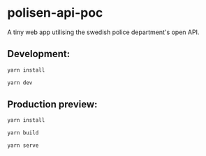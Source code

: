 # polisen-api-poc
A tiny web app utilising the swedish police department's open API.
## Development:
```sh
yarn install
```
```sh
yarn dev
```

## Production preview:
```sh
yarn install
```
```sh
yarn build
```
```sh
yarn serve
```
